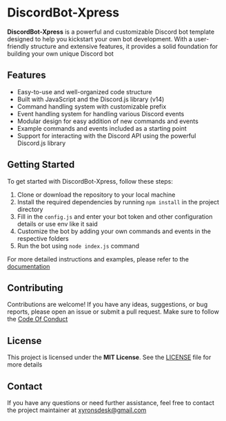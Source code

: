 # DiscordBot-Xpress

**DiscordBot-Xpress** is a powerful and customizable Discord bot template designed to help you kickstart your own bot development. With a user-friendly structure and extensive features, it provides a solid foundation for building your own unique Discord bot

## Features

- Easy-to-use and well-organized code structure
- Built with JavaScript and the Discord.js library (v14)
- Command handling system with customizable prefix
- Event handling system for handling various Discord events
- Modular design for easy addition of new commands and events
- Example commands and events included as a starting point
- Support for interacting with the Discord API using the powerful Discord.js library

## Getting Started

To get started with DiscordBot-Xpress, follow these steps:

1. Clone or download the repository to your local machine
2. Install the required dependencies by running `npm install` in the project directory
3. Fill in the `config.js` and enter your bot token and other configuration details or use env like it said
4. Customize the bot by adding your own commands and events in the respective folders
5. Run the bot using `node index.js` command

For more detailed instructions and examples, please refer to the [documentation](https://github.com/logicnovax/DiscordBot-Xpress/wiki)

## Contributing

Contributions are welcome! If you have any ideas, suggestions, or bug reports, please open an issue or submit a pull request. Make sure to follow the [Code Of Conduct](https://github.com/logicnovax/DiscordBot-Xpress/blob/main/CODE_OF_CONDUCT.md)

## License

This project is licensed under the **MIT License**. See the [LICENSE](https://github.com/logicnovax/DiscordBot-Xpress/blob/main/LICENSE) file for more details

## Contact

If you have any questions or need further assistance, feel free to contact the project maintainer at [xyronsdesk@gmail.com](xyronsdesk@gmail.com)
